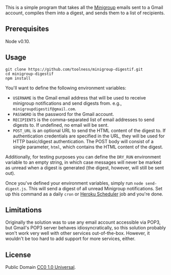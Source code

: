 This is a simple program that takes all the [Minigroup][] emails sent
to a Gmail account, compiles them into a digest, and sends them to a list
of recipients.

## Prerequisites

Node v0.10.

## Usage

```
git clone https://github.com/toolness/minigroup-digestif.git
cd minigroup-digestif
npm install
```

You'll want to define the following environment variables:

* `USERNAME` is the Gmail email address that will be used to receive
  minigroup notifications and send digests from. e.g.,
  `minigroupdigestif@gmail.com`.
* `PASSWORD` is the password for the Gmail account.
* `RECIPIENTS` is the comma-separated list of email addresses to
  send digests to. If undefined, no email will be sent.
* `POST_URL` is an optional URL to send the HTML content of the digest
  to. If authentication credentials are specified in the URL, they
  will be used for HTTP basic/digest authentication. The POST body
  will consist of a single parameter, `html`, which contains the
  HTML content of the digest.

Additionally, for testing purposes you can define the `DRY_RUN` 
environment variable to an empty string, in which case messages
will never be marked as unread when a digest is generated (the digest,
however, will still be sent out).

Once you've defined your environment variables, simply run
`node send-digest.js`. This will send a digest of all unread
Minigroup notifications. Set up this command as a daily
`cron` or [Heroku Scheduler][] job and you're done.

## Limitations

Originally the solution was to use any email account accessible via
POP3, but Gmail's POP3 server behaves idiosyncratically, so this
solution probably won't work very well with other services out-of-the-box.
However, it wouldn't be too hard to add support for more services, either.

## License

Public Domain [CC0 1.0 Universal][cczero].

  [Minigroup]: http://minigroup.com/
  [Heroku scheduler]: https://devcenter.heroku.com/articles/scheduler
  [cczero]: http://creativecommons.org/publicdomain/zero/1.0/
